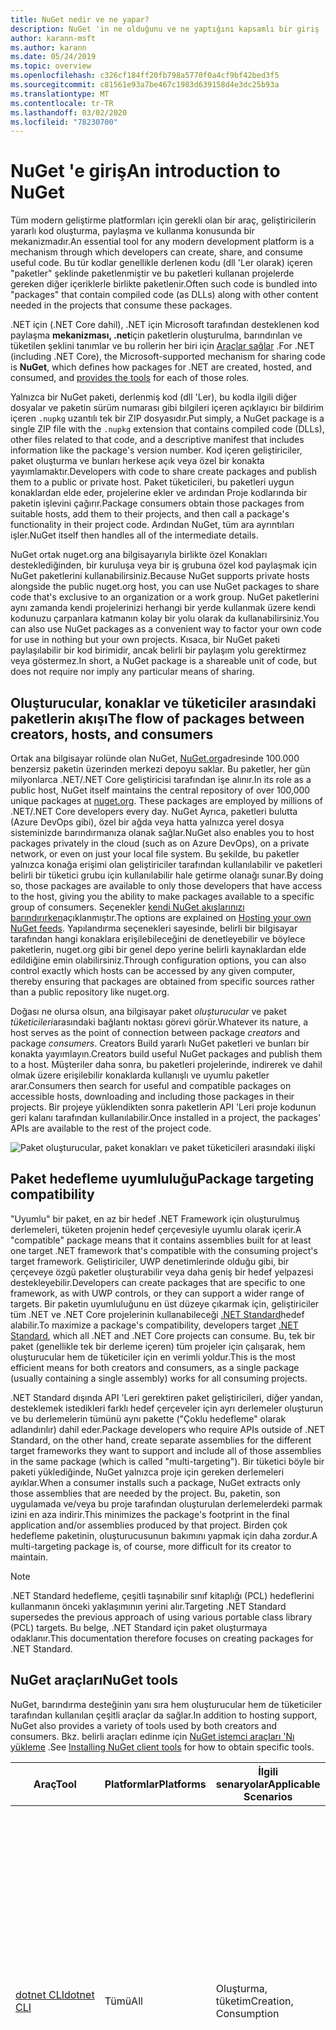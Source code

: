 ```yaml
---
title: NuGet nedir ve ne yapar?
description: NuGet 'in ne olduğunu ve ne yaptığını kapsamlı bir giriş
author: karann-msft
ms.author: karann
ms.date: 05/24/2019
ms.topic: overview
ms.openlocfilehash: c326cf184ff20fb798a5770f0a4cf9bf42bed3f5
ms.sourcegitcommit: c81561e93a7be467c1983d639158d4e3dc25b93a
ms.translationtype: MT
ms.contentlocale: tr-TR
ms.lasthandoff: 03/02/2020
ms.locfileid: "78230700"
---
```

# <a name="an-introduction-to-nuget"></a><span data-ttu-id="de566-103">NuGet 'e giriş</span><span class="sxs-lookup"><span data-stu-id="de566-103">An introduction to NuGet</span></span>

<span data-ttu-id="de566-104">Tüm modern geliştirme platformları için gerekli olan bir araç, geliştiricilerin yararlı kod oluşturma, paylaşma ve kullanma konusunda bir mekanizmadır.</span><span class="sxs-lookup"><span data-stu-id="de566-104">An essential tool for any modern development platform is a mechanism through which developers can create, share, and consume useful code.</span></span> <span data-ttu-id="de566-105">Bu tür kodlar genellikle derlenen kodu (dll 'Ler olarak) içeren "paketler" şeklinde paketlenmiştir ve bu paketleri kullanan projelerde gereken diğer içeriklerle birlikte paketlenir.</span><span class="sxs-lookup"><span data-stu-id="de566-105">Often such code is bundled into "packages" that contain compiled code (as DLLs) along with other content needed in the projects that consume these packages.</span></span>

<span data-ttu-id="de566-106">.NET için (.NET Core dahil), .NET için Microsoft tarafından desteklenen kod paylaşma **mekanizması, .net**için paketlerin oluşturulma, barındırılan ve tüketilen şeklini tanımlar ve bu rollerin her biri için [Araçlar sağlar](install-nuget-client-tools.md) .</span><span class="sxs-lookup"><span data-stu-id="de566-106">For .NET (including .NET Core), the Microsoft-supported mechanism for sharing code is **NuGet**, which defines how packages for .NET are created, hosted, and consumed, and [provides the tools](install-nuget-client-tools.md) for each of those roles.</span></span>

<span data-ttu-id="de566-107">Yalnızca bir NuGet paketi, derlenmiş kod (dll 'Ler), bu kodla ilgili diğer dosyalar ve paketin sürüm numarası gibi bilgileri içeren açıklayıcı bir bildirim içeren `.nupkg` uzantılı tek bir ZIP dosyasıdır.</span><span class="sxs-lookup"><span data-stu-id="de566-107">Put simply, a NuGet package is a single ZIP file with the `.nupkg` extension that contains compiled code (DLLs), other files related to that code, and a descriptive manifest that includes information like the package's version number.</span></span> <span data-ttu-id="de566-108">Kod içeren geliştiriciler, paket oluşturma ve bunları herkese açık veya özel bir konakta yayımlamaktır.</span><span class="sxs-lookup"><span data-stu-id="de566-108">Developers with code to share create packages and publish them to a public or private host.</span></span> <span data-ttu-id="de566-109">Paket tüketicileri, bu paketleri uygun konaklardan elde eder, projelerine ekler ve ardından Proje kodlarında bir paketin işlevini çağırır.</span><span class="sxs-lookup"><span data-stu-id="de566-109">Package consumers obtain those packages from suitable hosts, add them to their projects, and then call a package's functionality in their project code.</span></span> <span data-ttu-id="de566-110">Ardından NuGet, tüm ara ayrıntıları işler.</span><span class="sxs-lookup"><span data-stu-id="de566-110">NuGet itself then handles all of the intermediate details.</span></span>

<span data-ttu-id="de566-111">NuGet ortak nuget.org ana bilgisayarıyla birlikte özel Konakları desteklediğinden, bir kuruluşa veya bir iş grubuna özel kod paylaşmak için NuGet paketlerini kullanabilirsiniz.</span><span class="sxs-lookup"><span data-stu-id="de566-111">Because NuGet supports private hosts alongside the public nuget.org host, you can use NuGet packages to share code that's exclusive to an organization or a work group.</span></span> <span data-ttu-id="de566-112">NuGet paketlerini aynı zamanda kendi projelerinizi herhangi bir yerde kullanmak üzere kendi kodunuzu çarpanlara katmanın kolay bir yolu olarak da kullanabilirsiniz.</span><span class="sxs-lookup"><span data-stu-id="de566-112">You can also use NuGet packages as a convenient way to factor your own code for use in nothing but your own projects.</span></span> <span data-ttu-id="de566-113">Kısaca, bir NuGet paketi paylaşılabilir bir kod birimidir, ancak belirli bir paylaşım yolu gerektirmez veya göstermez.</span><span class="sxs-lookup"><span data-stu-id="de566-113">In short, a NuGet package is a shareable unit of code, but does not require nor imply any particular means of sharing.</span></span>

## <a name="the-flow-of-packages-between-creators-hosts-and-consumers"></a><span data-ttu-id="de566-114">Oluşturucular, konaklar ve tüketiciler arasındaki paketlerin akışı</span><span class="sxs-lookup"><span data-stu-id="de566-114">The flow of packages between creators, hosts, and consumers</span></span>

<span data-ttu-id="de566-115">Ortak ana bilgisayar rolünde olan NuGet, [NuGet.org](https://www.nuget.org)adresinde 100.000 benzersiz paketin üzerinden merkezi depoyu saklar. Bu paketler, her gün milyonlarca .NET/.NET Core geliştiricisi tarafından işe alınır.</span><span class="sxs-lookup"><span data-stu-id="de566-115">In its role as a public host, NuGet itself maintains the central repository of over 100,000 unique packages at [nuget.org](https://www.nuget.org). These packages are employed by millions of .NET/.NET Core developers every day.</span></span> <span data-ttu-id="de566-116">NuGet Ayrıca, paketleri bulutta (Azure DevOps gibi), özel bir ağda veya hatta yalnızca yerel dosya sisteminizde barındırmanıza olanak sağlar.</span><span class="sxs-lookup"><span data-stu-id="de566-116">NuGet also enables you to host packages privately in the cloud (such as on Azure DevOps), on a private network, or even on just your local file system.</span></span> <span data-ttu-id="de566-117">Bu şekilde, bu paketler yalnızca konağa erişimi olan geliştiriciler tarafından kullanılabilir ve paketleri belirli bir tüketici grubu için kullanılabilir hale getirme olanağı sunar.</span><span class="sxs-lookup"><span data-stu-id="de566-117">By doing so, those packages are available to only those developers that have access to the host, giving you the ability to make packages available to a specific group of consumers.</span></span> <span data-ttu-id="de566-118">Seçenekler [kendi NuGet akışlarınızı barındırırken](hosting-packages/overview.md)açıklanmıştır.</span><span class="sxs-lookup"><span data-stu-id="de566-118">The options are explained on [Hosting your own NuGet feeds](hosting-packages/overview.md).</span></span> <span data-ttu-id="de566-119">Yapılandırma seçenekleri sayesinde, belirli bir bilgisayar tarafından hangi konaklara erişilebileceğini de denetleyebilir ve böylece paketlerin, nuget.org gibi bir genel depo yerine belirli kaynaklardan elde edildiğine emin olabilirsiniz.</span><span class="sxs-lookup"><span data-stu-id="de566-119">Through configuration options, you can also control exactly which hosts can be accessed by any given computer, thereby ensuring that packages are obtained from specific sources rather than a public repository like nuget.org.</span></span>

<span data-ttu-id="de566-120">Doğası ne olursa olsun, ana bilgisayar paket *oluşturucular* ve paket *tüketicileri*arasındaki bağlantı noktası görevi görür.</span><span class="sxs-lookup"><span data-stu-id="de566-120">Whatever its nature, a host serves as the point of connection between package *creators* and package *consumers*.</span></span> <span data-ttu-id="de566-121">Creators Build yararlı NuGet paketleri ve bunları bir konakta yayımlayın.</span><span class="sxs-lookup"><span data-stu-id="de566-121">Creators build useful NuGet packages and publish them to a host.</span></span> <span data-ttu-id="de566-122">Müşteriler daha sonra, bu paketleri projelerinde, indirerek ve dahil olmak üzere erişilebilir konaklarda kullanışlı ve uyumlu paketler arar.</span><span class="sxs-lookup"><span data-stu-id="de566-122">Consumers then search for useful and compatible packages on accessible hosts, downloading and including those packages in their projects.</span></span> <span data-ttu-id="de566-123">Bir projeye yüklendikten sonra paketlerin API 'Leri proje kodunun geri kalanı tarafından kullanılabilir.</span><span class="sxs-lookup"><span data-stu-id="de566-123">Once installed in a project, the packages' APIs are available to the rest of the project code.</span></span>

![Paket oluşturucular, paket konakları ve paket tüketicileri arasındaki ilişki](media/nuget-roles.png)

## <a name="package-targeting-compatibility"></a><span data-ttu-id="de566-125">Paket hedefleme uyumluluğu</span><span class="sxs-lookup"><span data-stu-id="de566-125">Package targeting compatibility</span></span>

<span data-ttu-id="de566-126">"Uyumlu" bir paket, en az bir hedef .NET Framework için oluşturulmuş derlemeleri, tüketen projenin hedef çerçevesiyle uyumlu olarak içerir.</span><span class="sxs-lookup"><span data-stu-id="de566-126">A "compatible" package means that it contains assemblies built for at least one target .NET framework that's compatible with the consuming project's target framework.</span></span> <span data-ttu-id="de566-127">Geliştiriciler, UWP denetimlerinde olduğu gibi, bir çerçeveye özgü paketler oluşturabilir veya daha geniş bir hedef yelpazesi destekleyebilir.</span><span class="sxs-lookup"><span data-stu-id="de566-127">Developers can create packages that are specific to one framework, as with UWP controls, or they can support a wider range of targets.</span></span> <span data-ttu-id="de566-128">Bir paketin uyumluluğunu en üst düzeye çıkarmak için, geliştiriciler tüm .NET ve .NET Core projelerinin kullanabileceği [.NET Standard](/dotnet/standard/net-standard)hedef alabilir.</span><span class="sxs-lookup"><span data-stu-id="de566-128">To maximize a package's compatibility, developers target [.NET Standard](/dotnet/standard/net-standard), which all .NET and .NET Core projects can consume.</span></span> <span data-ttu-id="de566-129">Bu, tek bir paket (genellikle tek bir derleme içeren) tüm projeler için çalışarak, hem oluşturucular hem de tüketiciler için en verimli yoldur.</span><span class="sxs-lookup"><span data-stu-id="de566-129">This is the most efficient means for both creators and consumers, as a single package (usually containing a single assembly) works for all consuming projects.</span></span>

<span data-ttu-id="de566-130">.NET Standard dışında API 'Leri gerektiren paket geliştiricileri, diğer yandan, desteklemek istedikleri farklı hedef çerçeveler için ayrı derlemeler oluşturun ve bu derlemelerin tümünü aynı pakette ("Çoklu hedefleme" olarak adlandırılır) dahil eder.</span><span class="sxs-lookup"><span data-stu-id="de566-130">Package developers who require APIs outside of .NET Standard, on the other hand, create separate assemblies for the different target frameworks they want to support and include all of those assemblies in the same package (which is called "multi-targeting").</span></span> <span data-ttu-id="de566-131">Bir tüketici böyle bir paketi yüklediğinde, NuGet yalnızca proje için gereken derlemeleri ayıklar.</span><span class="sxs-lookup"><span data-stu-id="de566-131">When a consumer installs such a package, NuGet extracts only those assemblies that are needed by the project.</span></span> <span data-ttu-id="de566-132">Bu, paketin, son uygulamada ve/veya bu proje tarafından oluşturulan derlemelerdeki parmak izini en aza indirir.</span><span class="sxs-lookup"><span data-stu-id="de566-132">This minimizes the package's footprint in the final application and/or assemblies produced by that project.</span></span> <span data-ttu-id="de566-133">Birden çok hedefleme paketinin, oluşturucusunun bakımını yapmak için daha zordur.</span><span class="sxs-lookup"><span data-stu-id="de566-133">A multi-targeting package is, of course, more difficult for its creator to maintain.</span></span>

> [!Note]
> <span data-ttu-id="de566-134">.NET Standard hedefleme, çeşitli taşınabilir sınıf kitaplığı (PCL) hedeflerini kullanmanın önceki yaklaşımının yerini alır.</span><span class="sxs-lookup"><span data-stu-id="de566-134">Targeting .NET Standard supersedes the previous approach of using various portable class library (PCL) targets.</span></span> <span data-ttu-id="de566-135">Bu belge, .NET Standard için paket oluşturmaya odaklanır.</span><span class="sxs-lookup"><span data-stu-id="de566-135">This documentation therefore focuses on creating packages for .NET Standard.</span></span>

## <a name="nuget-tools"></a><span data-ttu-id="de566-136">NuGet araçları</span><span class="sxs-lookup"><span data-stu-id="de566-136">NuGet tools</span></span>

<span data-ttu-id="de566-137">NuGet, barındırma desteğinin yanı sıra hem oluşturucular hem de tüketiciler tarafından kullanılan çeşitli araçlar da sağlar.</span><span class="sxs-lookup"><span data-stu-id="de566-137">In addition to hosting support, NuGet also provides a variety of tools used by both creators and consumers.</span></span> <span data-ttu-id="de566-138">Bkz. belirli araçları edinme için [NuGet istemci araçları 'Nı yükleme](install-nuget-client-tools.md) .</span><span class="sxs-lookup"><span data-stu-id="de566-138">See [Installing NuGet client tools](install-nuget-client-tools.md) for how to obtain specific tools.</span></span>

| <span data-ttu-id="de566-139">Araç</span><span class="sxs-lookup"><span data-stu-id="de566-139">Tool</span></span> | <span data-ttu-id="de566-140">Platformlar</span><span class="sxs-lookup"><span data-stu-id="de566-140">Platforms</span></span> | <span data-ttu-id="de566-141">İlgili senaryolar</span><span class="sxs-lookup"><span data-stu-id="de566-141">Applicable Scenarios</span></span> | <span data-ttu-id="de566-142">Açıklama</span><span class="sxs-lookup"><span data-stu-id="de566-142">Description</span></span> |
| --- | --- | --- | --- |
| [<span data-ttu-id="de566-143">dotnet CLI</span><span class="sxs-lookup"><span data-stu-id="de566-143">dotnet CLI</span></span>](consume-packages/install-use-packages-dotnet-cli.md) | <span data-ttu-id="de566-144">Tümü</span><span class="sxs-lookup"><span data-stu-id="de566-144">All</span></span> | <span data-ttu-id="de566-145">Oluşturma, tüketim</span><span class="sxs-lookup"><span data-stu-id="de566-145">Creation, Consumption</span></span> | <span data-ttu-id="de566-146">.NET Core ve .NET Standard kitaplıkları için CLı aracı ve .NET Framework hedefi olan SDK stili projeler için (bkz. [SDK özniteliği](/dotnet/core/tools/csproj#additions)).</span><span class="sxs-lookup"><span data-stu-id="de566-146">CLI tool for .NET Core and .NET Standard libraries, and for SDK-style projects that target .NET Framework (see [SDK attribute](/dotnet/core/tools/csproj#additions)).</span></span> <span data-ttu-id="de566-147">, Doğrudan .NET Core araç zinciri içinde belirli NuGet CLı özellikleri sağlar.</span><span class="sxs-lookup"><span data-stu-id="de566-147">Provides certain NuGet CLI capabilities directly within the .NET Core tool chain.</span></span> <span data-ttu-id="de566-148">`nuget.exe` CLı ile birlikte DotNet CLı, Visual Studio projeleriyle etkileşime girmiyor.</span><span class="sxs-lookup"><span data-stu-id="de566-148">As with the `nuget.exe` CLI, the dotnet CLI does not interact with Visual Studio projects.</span></span> |
| [<span data-ttu-id="de566-149">nuget.exe CLI</span><span class="sxs-lookup"><span data-stu-id="de566-149">nuget.exe CLI</span></span>](consume-packages/install-use-packages-nuget-cli.md) | <span data-ttu-id="de566-150">Tümü</span><span class="sxs-lookup"><span data-stu-id="de566-150">All</span></span> | <span data-ttu-id="de566-151">Oluşturma, tüketim</span><span class="sxs-lookup"><span data-stu-id="de566-151">Creation, Consumption</span></span> | <span data-ttu-id="de566-152">.NET Standard kitaplıklarını hedefleyen .NET Framework kitaplıkları ve SDK olmayan projeler için CLı aracı.</span><span class="sxs-lookup"><span data-stu-id="de566-152">CLI tool for .NET Framework libraries and non-SDK-style projects that target .NET Standard libraries.</span></span> <span data-ttu-id="de566-153">Özellikle paket oluşturucuları, bazı ve yalnızca tüketicilere uygulanan ve her ikisine de uygulanan bazı komutlarla, tüm NuGet yeteneklerini sağlar.</span><span class="sxs-lookup"><span data-stu-id="de566-153">Provides all NuGet capabilities, with some commands applying specifically to package creators, some applying only to consumers, and others applying to both.</span></span> <span data-ttu-id="de566-154">Örneğin, paket oluşturucular çeşitli derlemelerden ve ilgili dosyalardan bir paket oluşturmak için `nuget pack` komutunu kullanır, paket tüketicileri bir proje klasörüne paketler eklemek için `nuget install` kullanır ve herkes NuGet yapılandırma değişkenlerini ayarlamak için `nuget config` kullanır.</span><span class="sxs-lookup"><span data-stu-id="de566-154">For example, package creators use the `nuget pack` command to create a package from various assemblies and related files, package consumers use `nuget install` to include packages in a project folder, and everyone uses `nuget config` to set NuGet configuration variables.</span></span> <span data-ttu-id="de566-155">Platformdan bağımsız bir araç olan NuGet CLı, Visual Studio projeleriyle etkileşime girmiyor.</span><span class="sxs-lookup"><span data-stu-id="de566-155">As a platform-agnostic tool, the NuGet CLI does not interact with Visual Studio projects.</span></span> |
| [<span data-ttu-id="de566-156">Paket Yöneticisi Konsolu</span><span class="sxs-lookup"><span data-stu-id="de566-156">Package Manager Console</span></span>](consume-packages/install-use-packages-powershell.md) | <span data-ttu-id="de566-157">Windows üzerinde Visual Studio</span><span class="sxs-lookup"><span data-stu-id="de566-157">Visual Studio on Windows</span></span> | <span data-ttu-id="de566-158">Tüketim</span><span class="sxs-lookup"><span data-stu-id="de566-158">Consumption</span></span> | <span data-ttu-id="de566-159">Visual Studio projelerindeki paketleri yüklemek ve yönetmek için [PowerShell komutları](reference/Powershell-Reference.md) sağlar.</span><span class="sxs-lookup"><span data-stu-id="de566-159">Provides [PowerShell commands](reference/Powershell-Reference.md) for installing and managing packages in Visual Studio projects.</span></span> |
| [<span data-ttu-id="de566-160">Paket Yöneticisi UI</span><span class="sxs-lookup"><span data-stu-id="de566-160">Package Manager UI</span></span>](consume-packages/install-use-packages-visual-studio.md) | <span data-ttu-id="de566-161">Windows üzerinde Visual Studio</span><span class="sxs-lookup"><span data-stu-id="de566-161">Visual Studio on Windows</span></span> | <span data-ttu-id="de566-162">Tüketim</span><span class="sxs-lookup"><span data-stu-id="de566-162">Consumption</span></span> | <span data-ttu-id="de566-163">, Visual Studio projelerindeki paketleri yüklemek ve yönetmek için kullanımı kolay bir kullanıcı arabirimi sağlar.</span><span class="sxs-lookup"><span data-stu-id="de566-163">Provides an easy-to-use UI for installing and managing packages in Visual Studio projects.</span></span> |
| [<span data-ttu-id="de566-164">NuGet Kullanıcı arabirimini yönetme</span><span class="sxs-lookup"><span data-stu-id="de566-164">Manage NuGet UI</span></span>](/visualstudio/mac/nuget-walkthrough) | <span data-ttu-id="de566-165">Mac için Visual Studio</span><span class="sxs-lookup"><span data-stu-id="de566-165">Visual Studio for Mac</span></span> | <span data-ttu-id="de566-166">Tüketim</span><span class="sxs-lookup"><span data-stu-id="de566-166">Consumption</span></span> | <span data-ttu-id="de566-167">Mac için Visual Studio projelerindeki paketleri yüklemek ve yönetmek için kullanımı kolay bir kullanıcı arabirimi sağlar.</span><span class="sxs-lookup"><span data-stu-id="de566-167">Provide an easy-to-use UI for installing and managing packages in Visual Studio for Mac projects.</span></span> |
| [<span data-ttu-id="de566-168">MSBuild</span><span class="sxs-lookup"><span data-stu-id="de566-168">MSBuild</span></span>](reference/msbuild-targets.md) | <span data-ttu-id="de566-169">Windows</span><span class="sxs-lookup"><span data-stu-id="de566-169">Windows</span></span> | <span data-ttu-id="de566-170">Oluşturma, tüketim</span><span class="sxs-lookup"><span data-stu-id="de566-170">Creation, Consumption</span></span> | <span data-ttu-id="de566-171">Doğrudan MSBuild araç zinciri aracılığıyla bir projede kullanılan paketleri ve geri yükleme paketlerini oluşturma yeteneği sağlar.</span><span class="sxs-lookup"><span data-stu-id="de566-171">Provides the ability to create packages and restore packages used in a project directly through the MSBuild tool chain.</span></span> |

<span data-ttu-id="de566-172">Gördüğünüz gibi, birlikte çalıştığınız NuGet araçları, paketleri oluşturma, kullanma veya yayımlama ve üzerinde çalıştığınız platformu önemli ölçüde temel alır.</span><span class="sxs-lookup"><span data-stu-id="de566-172">As you can see, the NuGet tools you work with depend greatly on whether you're creating, consuming, or publishing packages, and the platform on which you're working.</span></span> <span data-ttu-id="de566-173">Paket oluşturucuları, genellikle diğer NuGet paketlerinde bulunan işlevselliğin üzerine inşa ettikleri tüketicilerlerdir.</span><span class="sxs-lookup"><span data-stu-id="de566-173">Package creators are typically also consumers, as they build on top of functionality that exists in other NuGet packages.</span></span> <span data-ttu-id="de566-174">Tabii ki bu paketler yine de diğerleri için de değişebilir.</span><span class="sxs-lookup"><span data-stu-id="de566-174">And those packages, of course, may in turn depend on still others.</span></span>

<span data-ttu-id="de566-175">Daha fazla bilgi için [paket oluşturma iş akışı](create-packages/Overview-and-Workflow.md) ve [paket tüketimi iş akışı](consume-packages/Overview-and-Workflow.md) makaleleriyle başlayın.</span><span class="sxs-lookup"><span data-stu-id="de566-175">For more information, start with the [Package creation workflow](create-packages/Overview-and-Workflow.md) and [Package consumption workflow](consume-packages/Overview-and-Workflow.md) articles.</span></span>

## <a name="managing-dependencies"></a><span data-ttu-id="de566-176">Bağımlılıkları yönetme</span><span class="sxs-lookup"><span data-stu-id="de566-176">Managing dependencies</span></span>

<span data-ttu-id="de566-177">Başkalarının çalışmasına kolayca derleme yeteneği, bir paket yönetim sistemi en güçlü özelliklerinden biridir.</span><span class="sxs-lookup"><span data-stu-id="de566-177">The ability to easily build on the work of others is one of most powerful features of a package management system.</span></span> <span data-ttu-id="de566-178">Buna uygun olarak, NuGet 'in bu bağımlılık ağacını veya bir proje adına "Graph" i yönetdiklediğine benzer.</span><span class="sxs-lookup"><span data-stu-id="de566-178">Accordingly, much of what NuGet does is managing that dependency tree or "graph" on behalf of a project.</span></span> <span data-ttu-id="de566-179">Yalnızca bir projede doğrudan kullandığınız paketlerle sorun olması gerektiğini söyleriz.</span><span class="sxs-lookup"><span data-stu-id="de566-179">Simply said, you need only concern yourself with those packages that you're directly using in a project.</span></span> <span data-ttu-id="de566-180">Bu paketlerin herhangi biri diğer paketleri kullanıyorsa (Bu durumda, hala diğerleri de kullanılabilir), NuGet bu alt düzey bağımlılıklardan yararlanır.</span><span class="sxs-lookup"><span data-stu-id="de566-180">If any of those packages themselves consume other packages (which can, in turn, consume still others), NuGet takes care of all those down-level dependencies.</span></span>

<span data-ttu-id="de566-181">Aşağıdaki görüntüde, beş pakete bağımlı olan bir proje gösterilmektedir ve bu da başka bir sayıya göre değişir.</span><span class="sxs-lookup"><span data-stu-id="de566-181">The following image shows a project that depends on five packages, which in turn depend on a number of others.</span></span>

![.NET projesi için örnek bir NuGet bağımlılığı grafiği](media/dependency-graph.png)

<span data-ttu-id="de566-183">Bazı paketlerin bağımlılık grafiğinde birden çok kez göründüğünü unutmayın.</span><span class="sxs-lookup"><span data-stu-id="de566-183">Notice that some packages appear multiple times in the dependency graph.</span></span> <span data-ttu-id="de566-184">Örneğin, B paketinin üç farklı tüketicisi vardır ve her tüketici bu paket için farklı bir sürüm (gösterilmez) belirtebilir.</span><span class="sxs-lookup"><span data-stu-id="de566-184">For example, there are three different consumers of package B, and each consumer might also specify a different version for that package (not shown).</span></span> <span data-ttu-id="de566-185">Bu, özellikle yaygın olarak kullanılan paketler için yaygın bir oluşumdır.</span><span class="sxs-lookup"><span data-stu-id="de566-185">This is a common occurrence, especially for widely-used packages.</span></span> <span data-ttu-id="de566-186">NuGet neyse ki, tüm tüketicilere, B paketinin hangi sürümünün tüm müşterileri karşılayıp karşılamadığını tespit etmek için tüm sabit çalışmalarınız.</span><span class="sxs-lookup"><span data-stu-id="de566-186">NuGet fortunately does all the hard work to determine exactly which version of package B satisfies all consumers.</span></span> <span data-ttu-id="de566-187">Ardından NuGet, bağımlılık grafiğinin ne kadar derin olduğuna bakılmaksızın diğer tüm paketler için de aynı şekilde yapılır.</span><span class="sxs-lookup"><span data-stu-id="de566-187">NuGet then does the same for all other packages, no matter how deep the dependency graph.</span></span>

<span data-ttu-id="de566-188">NuGet 'in bu hizmeti nasıl gerçekleştirdiği hakkında daha fazla bilgi için bkz. [bağımlılık çözünürlüğü](concepts/dependency-resolution.md).</span><span class="sxs-lookup"><span data-stu-id="de566-188">For more details on how NuGet performs this service, see [Dependency resolution](concepts/dependency-resolution.md).</span></span>

## <a name="tracking-references-and-restoring-packages"></a><span data-ttu-id="de566-189">Başvuruları izleme ve paketleri geri yükleme</span><span class="sxs-lookup"><span data-stu-id="de566-189">Tracking references and restoring packages</span></span>

<span data-ttu-id="de566-190">Projeler geliştirici bilgisayarları, kaynak denetimi depoları, derleme sunucuları ve benzeri kolay bir şekilde hareket edebildiğinden, NuGet paketlerinin ikili derlemelerinin doğrudan bir projeye bağlanmasını sağlamak son derece pratik değildir.</span><span class="sxs-lookup"><span data-stu-id="de566-190">Because projects can easily move between developer computers, source control repositories, build servers, and so forth, it's highly impractical to keep the binary assemblies of NuGet packages directly bound to a project.</span></span> <span data-ttu-id="de566-191">Bunu yaptığınızda, projenin her bir kopyasının gereksiz yere eşit hale getirilmiş olması (ve böylece kaynak denetimi depolarında alan olması) sağlanır.</span><span class="sxs-lookup"><span data-stu-id="de566-191">Doing so would make each copy of the project unnecessarily bloated (and thereby waste space in source control repositories).</span></span> <span data-ttu-id="de566-192">Güncelleştirme, projenin tüm kopyalarına uygulanması gerektiği için paket ikililerini daha yeni sürümlere güncelleştirmeyi de zorlaştırır.</span><span class="sxs-lookup"><span data-stu-id="de566-192">It would also make it very difficult to update package binaries to newer versions as updates would have to be applied across all copies of the project.</span></span>

<span data-ttu-id="de566-193">Bunun yerine NuGet, üst düzey ve alt düzey bağımlılıklar dahil olmak üzere bir projenin bağımlı olduğu paketlerin basit başvuru listesini tutar.</span><span class="sxs-lookup"><span data-stu-id="de566-193">NuGet instead maintains a simple reference list of the packages upon which a project depends, including both top-level and down-level dependencies.</span></span> <span data-ttu-id="de566-194">Diğer bir deyişle, bir ana bilgisayardan bir projeye paket yüklediğinizde NuGet, başvuru listesindeki paket tanımlayıcısını ve sürüm numarasını kaydeder.</span><span class="sxs-lookup"><span data-stu-id="de566-194">That is, whenever you install a package from some host into a project, NuGet records the package identifier and version number in the reference list.</span></span> <span data-ttu-id="de566-195">(Bir paket kaldırıldığında, bunu listeden kaldırır.) NuGet daha sonra, [paket geri yükleme](consume-packages/package-restore.md)bölümünde anlatıldığı gibi istek üzerine tüm başvurulan paketleri geri yüklemek için bir yol sağlar.</span><span class="sxs-lookup"><span data-stu-id="de566-195">(Uninstalling a package, of course, removes it from the list.) NuGet then provides a means to restore all referenced packages upon request, as described on [Package restore](consume-packages/package-restore.md).</span></span>

![Paket yüklemesinde bir NuGet başvuru listesi oluşturulur ve paketleri başka bir yerde geri yüklemek için kullanılabilir](media/nuget-restore.png)

<span data-ttu-id="de566-197">Yalnızca başvuru listesi ile NuGet, bu paketlerin tümünü daha sonra herkese açık ve/veya özel ana bilgisayarlardan&mdash;*geri yüklemek* için&mdash;yeniden yükleyebilir.</span><span class="sxs-lookup"><span data-stu-id="de566-197">With only the reference list, NuGet can then reinstall&mdash;that is, *restore*&mdash;all of those packages from public and/or private hosts at any later time.</span></span> <span data-ttu-id="de566-198">Kaynak denetimine bir proje kaydederken veya başka bir şekilde paylaşılırken, yalnızca başvuru listesini dahil edersiniz ve paket ikililerini hariç tut (bkz. [paketleri ve kaynak denetimi](consume-packages/packages-and-source-control.md).)</span><span class="sxs-lookup"><span data-stu-id="de566-198">When committing a project to source control, or sharing it in some other way, you include only the reference list and exclude any package binaries (see [Packages and source control](consume-packages/packages-and-source-control.md).)</span></span>

<span data-ttu-id="de566-199">Otomatik dağıtım sisteminin bir parçası olarak projenin bir kopyasını elde eden bir yapı sunucusu gibi bir projeyi alan bilgisayar, her gerektiğinde yalnızca bir NuGet bağımlılıkları geri yüklemeyi ister.</span><span class="sxs-lookup"><span data-stu-id="de566-199">The computer that receives a project, such as a build server obtaining a copy of the project as part of an automated deployment system, simply asks NuGet to restore dependencies whenever they're needed.</span></span> <span data-ttu-id="de566-200">Azure DevOps gibi derleme sistemleri, bu tam amaçla "NuGet geri yükleme" adımlarını sağlar.</span><span class="sxs-lookup"><span data-stu-id="de566-200">Build systems like Azure DevOps provide "NuGet restore" steps for this exact purpose.</span></span> <span data-ttu-id="de566-201">Benzer şekilde, geliştiriciler projenin bir kopyasını edindiklerinde (bir depoyu kopyalarken olduğu gibi), gerekli tüm paketleri elde etmek için `nuget restore` (NuGet CLı), `dotnet restore` (DotNet CLı) veya `Install-Package` (Paket Yöneticisi konsolu) gibi bir komut çağırabilirler.</span><span class="sxs-lookup"><span data-stu-id="de566-201">Similarly, when developers obtain a copy of a project (as when cloning a repository), they can invoke command like `nuget restore` (NuGet CLI), `dotnet restore` (dotnet CLI), or `Install-Package` (Package Manager Console) to obtain all the necessary packages.</span></span> <span data-ttu-id="de566-202">Visual Studio 'Nun parçası olarak, bir proje oluştururken paketleri otomatik olarak geri yükler ( [paket geri yükleme](consume-packages/package-restore.md)bölümünde açıklandığı gibi otomatik geri yükleme özelliği etkin olur).</span><span class="sxs-lookup"><span data-stu-id="de566-202">Visual Studio, for its part, automatically restores packages when building a project (provided that automatic restore is enabled, as described on [Package restore](consume-packages/package-restore.md)).</span></span>

<span data-ttu-id="de566-203">Daha sonra, NuGet 'in geliştiricilerin ilgilenmediği birincil rolü, projeniz adına başvuru listesinin saklanması ve bu başvurulan paketleri etkin bir şekilde geri yükleme (ve güncelleştirme) araçlarını sağlamaktır.</span><span class="sxs-lookup"><span data-stu-id="de566-203">Clearly, then, NuGet's primary role where developers are concerned is maintaining that reference list on behalf of your project and providing the means to efficiently restore (and update) those referenced packages.</span></span> <span data-ttu-id="de566-204">Bu liste, çağrıldıklarında iki *paket yönetim biçiminden*birinde tutulur:</span><span class="sxs-lookup"><span data-stu-id="de566-204">This list is maintained in one of two *package management formats*, as they're called:</span></span>

- <span data-ttu-id="de566-205">[Packagereference](consume-packages/package-references-in-project-files.md) (veya "proje dosyalarında paket başvuruları") | *(NuGet 4.0 +)* Projenin en üst düzey bağımlılıklarının listesini doğrudan proje dosyasında tutar, bu yüzden ayrı bir dosya gerekmez.</span><span class="sxs-lookup"><span data-stu-id="de566-205">[PackageReference](consume-packages/package-references-in-project-files.md) (or "package references in project files") | *(NuGet 4.0+)* Maintains a list of a project's top-level dependencies directly within the project file, so no separate file is needed.</span></span> <span data-ttu-id="de566-206">`obj/project.assets.json`ilişkili bir dosya, bir projenin tüm alt düzey bağımlılıklarla birlikte kullandığı paketlerin genel bağımlılık grafiğini yönetmek için dinamik olarak oluşturulur.</span><span class="sxs-lookup"><span data-stu-id="de566-206">An associated file, `obj/project.assets.json`, is dynamically generated to manage the overall dependency graph of the packages that a project uses along with all down-level dependencies.</span></span> <span data-ttu-id="de566-207">PackageReference, her zaman .NET Core projeleri tarafından kullanılır.</span><span class="sxs-lookup"><span data-stu-id="de566-207">PackageReference is always used by .NET Core projects.</span></span>

- <span data-ttu-id="de566-208">[`packages.config`](reference/packages-config.md): *(NuGet 1.0 +)* diğer yüklü paketlerin bağımlılıkları da dahil olmak üzere, projedeki tüm bağımlılıkların düz BIR listesini tutan bir XML dosyası.</span><span class="sxs-lookup"><span data-stu-id="de566-208">[`packages.config`](reference/packages-config.md): *(NuGet 1.0+)* An XML file that maintains a flat list of all dependencies in the project, including the dependencies of other installed packages.</span></span> <span data-ttu-id="de566-209">Yüklenen veya geri yüklenen paketler `packages` bir klasörde depolanır.</span><span class="sxs-lookup"><span data-stu-id="de566-209">Installed or restored packages are stored in a `packages` folder.</span></span>

<span data-ttu-id="de566-210">Herhangi bir projede hangi paket yönetimi biçiminin çalıştırıldığı, proje türüne ve NuGet (ve/veya Visual Studio) sürümüne bağlıdır.</span><span class="sxs-lookup"><span data-stu-id="de566-210">Which package management format is employed in any given project depends on the project type, and the available version of NuGet (and/or Visual Studio).</span></span> <span data-ttu-id="de566-211">Hangi biçimin kullanıldığını denetlemek için, ilk paketinizi yükledikten sonra proje kökünde `packages.config` bakmanız yeterlidir.</span><span class="sxs-lookup"><span data-stu-id="de566-211">To check what format is being used, simply look for `packages.config` in the project root after installing your first package.</span></span> <span data-ttu-id="de566-212">Bu dosyaya sahip değilseniz, \<PackageReference\> öğesi için proje dosyasına doğrudan bakın.</span><span class="sxs-lookup"><span data-stu-id="de566-212">If you don't have that file, look in the project file directly for a \<PackageReference\> element.</span></span>

<span data-ttu-id="de566-213">Bir seçiminiz olduğunda, PackageReference kullanmanızı öneririz.</span><span class="sxs-lookup"><span data-stu-id="de566-213">When you have a choice, we recommend using PackageReference.</span></span> <span data-ttu-id="de566-214">`packages.config` eski amaçlar için korunur ve artık etkin geliştirme aşamasındadır.</span><span class="sxs-lookup"><span data-stu-id="de566-214">`packages.config` is maintained for legacy purposes and is no longer under active development.</span></span>

> [!Tip]
> <span data-ttu-id="de566-215">`nuget install`gibi çeşitli `nuget.exe` CLı komutları, paketi otomatik olarak başvuru listesine eklemez.</span><span class="sxs-lookup"><span data-stu-id="de566-215">Various `nuget.exe` CLI commands, like `nuget install`, do not automatically add the package to the reference list.</span></span> <span data-ttu-id="de566-216">Liste, Visual Studio Paket Yöneticisi (UI veya konsol) ile ve `dotnet.exe` CLı ile birlikte yüklenirken güncelleştirilir.</span><span class="sxs-lookup"><span data-stu-id="de566-216">The list is updated when installing a package with the Visual Studio Package Manager (UI or Console), and with `dotnet.exe` CLI.</span></span>

## <a name="what-else-does-nuget-do"></a><span data-ttu-id="de566-217">NuGet ne yapmalıyım?</span><span class="sxs-lookup"><span data-stu-id="de566-217">What else does NuGet do?</span></span>

<span data-ttu-id="de566-218">Şu ana kadar NuGet 'in aşağıdaki özelliklerini öğrendiniz:</span><span class="sxs-lookup"><span data-stu-id="de566-218">So far you've learned the following characteristics of NuGet:</span></span>

- <span data-ttu-id="de566-219">NuGet, merkezi nuget.org deposunu özel barındırma desteğiyle sağlar.</span><span class="sxs-lookup"><span data-stu-id="de566-219">NuGet provides the central nuget.org repository with support for private hosting.</span></span>
- <span data-ttu-id="de566-220">NuGet, geliştiricilerin paket oluşturmak, yayımlamak ve tüketmesi için ihtiyacı olan araçları sağlar.</span><span class="sxs-lookup"><span data-stu-id="de566-220">NuGet provides the tools developers need for creating, publishing, and consuming packages.</span></span>
- <span data-ttu-id="de566-221">En önemlisi, NuGet bir projede kullanılan paketlerin başvuru listesini ve bu paketleri ilgili listeden geri yükleme ve güncelleştirme olanağı sağlar.</span><span class="sxs-lookup"><span data-stu-id="de566-221">Most importantly, NuGet maintains a reference list of packages used in a project and the ability to restore and update those packages from that list.</span></span>

<span data-ttu-id="de566-222">Bu işlemlerin verimli bir şekilde çalışmasını sağlamak için NuGet, bazı arka planda iyileştirmeler yapar.</span><span class="sxs-lookup"><span data-stu-id="de566-222">To make these processes work efficiently, NuGet does some behind-the-scenes optimizations.</span></span> <span data-ttu-id="de566-223">En önemlisi, NuGet bir paket önbelleğini ve bir genel paketler klasörünü, kısayol yükleme ve yeniden yükleme için yönetir.</span><span class="sxs-lookup"><span data-stu-id="de566-223">Most notably, NuGet manages a package cache and a global packages folder to shortcut installation and reinstallation.</span></span> <span data-ttu-id="de566-224">Önbellek zaten makinede yüklü olan bir paketin indirilmesini önler.</span><span class="sxs-lookup"><span data-stu-id="de566-224">The cache avoids downloading a package that's already been installed on the machine.</span></span> <span data-ttu-id="de566-225">Genel paketler klasörü, birden çok projenin aynı yüklü paketi paylaşmasına olanak tanır ve böylece NuGet 'in bilgisayardaki genel ayak izini azaltır.</span><span class="sxs-lookup"><span data-stu-id="de566-225">The global packages folder allows multiple projects to share the same installed package, thereby reducing NuGet's overall footprint on the computer.</span></span> <span data-ttu-id="de566-226">Önbellek ve genel paketler klasörü, bir yapı sunucusunda olduğu gibi daha fazla sayıda paketi sık geri yüklerken de çok yararlı olur.</span><span class="sxs-lookup"><span data-stu-id="de566-226">The cache and global packages folder are also very helpful when you're frequently restoring a larger number of packages, as on a build server.</span></span> <span data-ttu-id="de566-227">Bu mekanizmalar hakkında daha fazla bilgi için bkz. [genel paketleri ve önbellek klasörlerini yönetme](consume-packages/managing-the-global-packages-and-cache-folders.md).</span><span class="sxs-lookup"><span data-stu-id="de566-227">For more details on these mechanisms, see [Managing the global packages and cache folders](consume-packages/managing-the-global-packages-and-cache-folders.md).</span></span>

<span data-ttu-id="de566-228">Tek bir projede, NuGet genel bağımlılık grafiğini yönetir, bu da aynı paketin farklı sürümlerine birden fazla başvuruyu çözmeyi içerir.</span><span class="sxs-lookup"><span data-stu-id="de566-228">Within an individual project, NuGet manages the overall dependency graph, which again includes resolving multiple references to different versions of the same package.</span></span> <span data-ttu-id="de566-229">Projenin aynı bağımlılıklara sahip bir veya daha fazla pakete bağımlılığı olması oldukça yaygındır.</span><span class="sxs-lookup"><span data-stu-id="de566-229">It's quite common that a project takes a dependency on one or more packages that themselves have the same dependencies.</span></span> <span data-ttu-id="de566-230">Nuget.org üzerindeki en faydalı yardımcı program paketlerinin bazıları diğer birçok paket tarafından kullanılabilir.</span><span class="sxs-lookup"><span data-stu-id="de566-230">Some of the most useful utility packages on nuget.org are employed by many other packages.</span></span> <span data-ttu-id="de566-231">Tüm bağımlılık grafiğinde, aynı paketin farklı sürümlerine yönelik olarak kolayca on farklı başvuruya sahip olabilirsiniz.</span><span class="sxs-lookup"><span data-stu-id="de566-231">In the entire dependency graph, then, you could easily have ten different references to different versions of the same package.</span></span> <span data-ttu-id="de566-232">Bu paketin birden çok sürümünün uygulamaya ait olmasını önlemek için, NuGet tüm tüketiciler tarafından hangi tek sürümün kullanılabileceğini sıralar.</span><span class="sxs-lookup"><span data-stu-id="de566-232">To avoid bringing multiple versions of that package into the application itself, NuGet sorts out which single version can be used by all consumers.</span></span> <span data-ttu-id="de566-233">(Daha fazla bilgi için bkz. [bağımlılık çözünürlüğü](concepts/dependency-resolution.md).)</span><span class="sxs-lookup"><span data-stu-id="de566-233">(For more information, see [Dependency Resolution](concepts/dependency-resolution.md).)</span></span>

<span data-ttu-id="de566-234">Bunun ötesinde, NuGet paketlerin nasıl yapılandırıldığı ( [Yerelleştirme](create-packages/creating-localized-packages.md) ve [hata ayıklama sembolleri](create-packages/symbol-packages-snupkg.md)dahil) ve nasıl [başvurulduğu](consume-packages/package-references-in-project-files.md) ( [Sürüm aralıkları](concepts/package-versioning.md#version-ranges) ve [yayın öncesi sürümler](create-packages/prerelease-packages.md)dahil) ile ilgili tüm belirtimleri korur. NuGet Ayrıca, hizmetleriyle birlikte çalışmaya yönelik çeşitli API 'Ler sağlar ve Visual Studio uzantıları ve proje şablonları yazan geliştiriciler için destek sağlar.</span><span class="sxs-lookup"><span data-stu-id="de566-234">Beyond that, NuGet maintains all the specifications related to how packages are structured (including [localization](create-packages/creating-localized-packages.md) and [debug symbols](create-packages/symbol-packages-snupkg.md)) and how they are [referenced](consume-packages/package-references-in-project-files.md) (including [version ranges](concepts/package-versioning.md#version-ranges) and [pre-release versions](create-packages/prerelease-packages.md).) NuGet also provides various APIs to work with its services programmatically, and provides support for developers who write Visual Studio extensions and project templates.</span></span>

<span data-ttu-id="de566-235">Bu belgelerin içindekiler tablosuna göz atabilmeniz için bir dakikanızı ayırın ve bu özellikleri, NuGet 'in Beginnings 'e geri dönme sürüm notlarıyla birlikte görebilirsiniz.</span><span class="sxs-lookup"><span data-stu-id="de566-235">Take a moment to browse the table of contents for this documentation, and you see all of these capabilities represented there, along with release notes dating back to NuGet's beginnings.</span></span>

## <a name="related-video"></a><span data-ttu-id="de566-236">İlgili video</span><span class="sxs-lookup"><span data-stu-id="de566-236">Related video</span></span>

> [!Video https://channel9.msdn.com/Series/NuGet-101/What-is-NuGet-1-of-5/player]

<span data-ttu-id="de566-237">[Channel 9](https://channel9.msdn.com/Series/NuGet-101) ve [YouTube](https://www.youtube.com/playlist?list=PLdo4fOcmZ0oVLvfkFk8O9h6v2Dcdh2bh_)'da daha fazla NuGet videoları bulun.</span><span class="sxs-lookup"><span data-stu-id="de566-237">Find more NuGet videos on [Channel 9](https://channel9.msdn.com/Series/NuGet-101) and [YouTube](https://www.youtube.com/playlist?list=PLdo4fOcmZ0oVLvfkFk8O9h6v2Dcdh2bh_).</span></span>

## <a name="comments-contributions-and-issues"></a><span data-ttu-id="de566-238">Yorumlar, katılımlar ve sorunlar</span><span class="sxs-lookup"><span data-stu-id="de566-238">Comments, contributions, and issues</span></span>

<span data-ttu-id="de566-239">Son olarak, bu belgeye yönelik çok fazla hoş geldiniz açıklamaları ve katkımız&mdash;, her sayfanın üst kısmında **geri bildirim** ve **düzenleme** komutlarını seçmeniz yeterlidir veya GitHub 'daki [docs Repository](https://github.com/NuGet/docs.microsoft.com-nuget/) ve [docs sorun listesini](https://github.com/NuGet/docs.microsoft.com-nuget/issues) ziyaret edebilirsiniz.</span><span class="sxs-lookup"><span data-stu-id="de566-239">Finally, we very much welcome comments and contributions to this documentation&mdash;just select the **Feedback** and **Edit** commands on the top of any page, or visit the [docs repository](https://github.com/NuGet/docs.microsoft.com-nuget/) and [docs issue list](https://github.com/NuGet/docs.microsoft.com-nuget/issues) on GitHub.</span></span>

<span data-ttu-id="de566-240">Ayrıca, [çeşitli GitHub depoları](https://github.com/NuGet/Home)aracılığıyla NuGet 'e katkılara katkıda bulunuyoruz; NuGet sorunları [https://github.com/NuGet/home/issues](https://github.com/NuGet/home/issues)bulunabilir.</span><span class="sxs-lookup"><span data-stu-id="de566-240">We also welcome contributions to NuGet itself through its [various GitHub repositories](https://github.com/NuGet/Home); NuGet issues can be found on [https://github.com/NuGet/home/issues](https://github.com/NuGet/home/issues).</span></span>

<span data-ttu-id="de566-241">NuGet deneyiminizin keyfini çıkarın!</span><span class="sxs-lookup"><span data-stu-id="de566-241">Enjoy your NuGet experience!</span></span>
